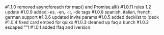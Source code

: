#1.1.0
    removed asyncforeach for map() and Promise.all()
#1.0.11
    rules 1.2 update
#1.0.9
    added -es, -en, -it, -de tags 
#1.0.8
    spanish, italian, french, german support
#1.0.6
    updated invite params
#1.0.5
    added decklist to !deck
#1.0.4
    fixed card embed for quixo
#1.0.3
    cleaned up faq a bunch
#1.0.2
    escaped ""!
#1.0.1
    added !faq and !version